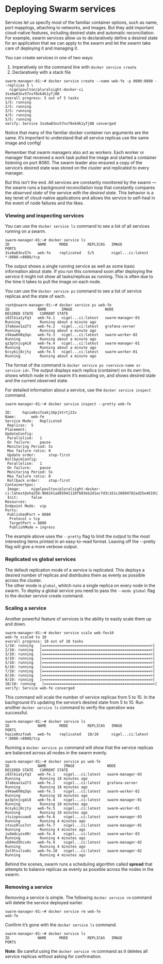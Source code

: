 # Deploying Swarm services  

Services let us specify most of the familiar container options, such as name, port mappings, attaching to networks, and images. But they add important cloud-native features, including desired state and automatic reconciliation. For example, swarm services allow us to declaratively define a desired state for an application that we can apply to the swarm and let the swarm take care of deploying it and managing it.  

You can create services in one of two ways:
1. Imperatively on the command line with `docker service create`
2. Declaratively with a stack file  

```
swarm-manager-01:~# docker service create --name web-fe -p 8080:8080 --replicas 5 \
  nigelpoulton/pluralsight-docker-ci
3sx6w83nv57nsf0xk4k1yfj08
overall progress: 5 out of 5 tasks 
1/5: running   
2/5: running   
3/5: running   
4/5: running   
5/5: running   
verify: Service 3sx6w83nv57nsf0xk4k1yfj08 converged

```
Notice that many of the familiar docker container run arguments are the same. It’s important to understand that all service replicas use the same image and config!  

Remember that swarm managers also act as workers. Each worker or manager that received a work task pulled the image and started a container listening on port 8080. The swarm leader also ensured a copy of the service’s desired state was stored on the cluster and replicated to every manager.    

But this isn’t the end. All services are constantly monitored by the swarm — the swarm runs a background reconciliation loop that constantly compares the *observed state* of the service with the *desired state*. This behavior is a key tenet of cloud-native applications and allows the service to self-heal in the event of node failures and the likes.  


### Viewing and inspecting services  
You can use the `docker service ls` command to see a list of all services running on a swarm.  
```
swarm-manager-01:~# docker service ls
ID             NAME      MODE         REPLICAS   IMAGE               PORTS
3sx6w83nv57n   web-fe    replicated   5/5        nigel...ci:latest   *:8080->8080/tcp
```  

The output shows a single running service as well as some basic information about state. If you run
this command soon after deploying the service it might not show all tasks/replicas as running. This is often due to the time it takes to pull the image on each node.  

You can use the `docker service ps` command to see a list of service replicas and the state of each.
```
root@swarm-manager-01:~# docker service ps web-fe 
ID             NAME       IMAGE               NODE               DESIRED STATE   CURRENT STATE           
z83lkia1yfq3   web-fe.1   nigel...ci:latest   swarm-manager-03   Running         Running about a minute ago             
37a6eav1a2f3   web-fe.2   nigel...ci:latest   grafana-server     Running         Running about a minute ago             
s94aw6h0q3qo   web-fe.3   nigel...ci:latest   swarm-worker-02    Running         Running about a minute ago             
qz3ptnjcg4i8   web-fe.4   nigel...ci:latest   swarm-manager-01   Running         Running about a minute ago             
6csykij8cjty   web-fe.5   nigel...ci:latest   swarm-worker-01    Running         Running about a minute ago             
```  

The format of the command is `docker service ps <service-name or service-id>`. The output displays each replica (container) on its own line, shows whitch node in the swarm it’s executing on, and shows desired state and the current observed state.  

For detailed information about a service, use the `docker service inspect` command.
```
swarm-manager-01:~# docker service inspect --pretty web-fe 

ID:		hqsie0xzfoakj16pjktrtj22v
Name:		web-fe
Service Mode:	Replicated
 Replicas:	5
Placement:
UpdateConfig:
 Parallelism:	1
 On failure:	pause
 Monitoring Period: 5s
 Max failure ratio: 0
 Update order:      stop-first
RollbackConfig:
 Parallelism:	1
 On failure:	pause
 Monitoring Period: 5s
 Max failure ratio: 0
 Rollback order:    stop-first
ContainerSpec:
 Image:		nigelpoulton/pluralsight-docker-ci:latest@sha256:9b6241ad65941128fb03eb2d1ec7d3c161c26894782ad25e4619131fe68667fe
 Init:		false
Resources:
Endpoint Mode:	vip
Ports:
 PublishedPort = 8080
  Protocol = tcp
  TargetPort = 8080
  PublishMode = ingress 
```  

The example above uses the `--pretty` flag to limit the output to the most interesting items printed in an easy-to-read format. Leaving off the --pretty flag will give a more verbose output.  


### Replicated vs global services  
The default replication mode of a service is replicated. This deploys a desired number of replicas and distributes them as evenly as possible across the cluster.  
The other mode is `global`, whitch runs a single replica on every node in the swarm. To deploy a global service you need to pass the `--mode global` flag to the docker service create command.  


### Scaling a service
Another powerful feature of services is the ability to easily scale them up and down.  
```
swarm-manager-01:~# docker service scale web-fe=10
web-fe scaled to 10
overall progress: 10 out of 10 tasks 
1/10: running   [==================================================>] 
2/10: running   [==================================================>] 
3/10: running   [==================================================>] 
4/10: running   [==================================================>] 
5/10: running   [==================================================>] 
6/10: running   [==================================================>] 
7/10: running   [==================================================>] 
8/10: running   [==================================================>] 
9/10: running   [==================================================>] 
10/10: running   [==================================================>] 
verify: Service web-fe converged

```  

This command will scale the number of service replicas from 5 to 10. In the bachground it’s updating the service’s desired state from 5 to 10. Run another `docker service ls` command to verify the operation was successful.  
```
swarm-manager-01:~# docker service ls
ID             NAME      MODE         REPLICAS   IMAGE               PORTS
hqsie0xzfoak   web-fe    replicated   10/10      nigel...ci:latest   *:8080->8080/tcp
```

Running a `docker service ps` command will show that the service replicas are balanced across all nodes in the swarm evenly.
```
swarm-manager-01:~# docker service ps web-fe
ID             NAME        IMAGE               NODE               DESIRED STATE   CURRENT STATE        
z83lkia1yfq3   web-fe.1    nigel...ci:latest   swarm-manager-03   Running         Running 18 minutes ago             
37a6eav1a2f3   web-fe.2    nigel...ci:latest   grafana-server     Running         Running 18 minutes ago             
s94aw6h0q3qo   web-fe.3    nigel...ci:latest   swarm-worker-02    Running         Running 18 minutes ago             
qz3ptnjcg4i8   web-fe.4    nigel...ci:latest   swarm-manager-01   Running         Running 18 minutes ago             
6csykij8cjty   web-fe.5    nigel...ci:latest   swarm-worker-01    Running         Running 18 minutes ago             
ztsinpncuao8   web-fe.6    nigel...ci:latest   swarm-manager-03   Running         Running 4 minutes ago              
stxus0lus7xt   web-fe.7    nigel...ci:latest   swarm-manager-01   Running         Running 4 minutes ago              
jw3mdcyzx49r   web-fe.8    nigel...ci:latest   swarm-worker-03    Running         Running 4 minutes ago              
ub94nd5hcs4s   web-fe.9    nigel...ci:latest   swarm-manager-02   Running         Running 4 minutes ago              
2ol9tsilso6s   web-fe.10   nigel...ci:latest   swarm-manager-02   Running         Running 4 minutes ago
```  

Behind the scenes, swarm runs a scheduling algorithm called **spread** that attempts to balance replicas as evenly as possible across the nodes in the swarm.  


### Removing a service
Removing a service is simple. The following `docker service rm` command will delete the service deployed earlier.  
```
swarm-manager-01:~# docker service rm web-fe
web-fe
```  

Confirm it’s gone with the `docker service ls` command.
```
swarm-manager-01:~# docker service ls
ID             NAME      MODE         REPLICAS   IMAGE               PORTS
```  

**Note**: Be careful using the `docker service rm` command as it deletes all service replicas without asking for confirmation.  

